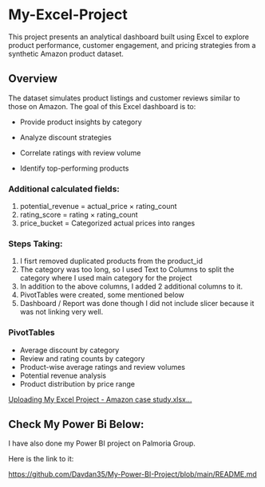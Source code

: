 # My-Excel-Project
This project presents an analytical dashboard built using Excel to explore product performance, customer engagement, and pricing strategies from a synthetic Amazon product dataset.

## Overview
The dataset simulates product listings and customer reviews similar to those on Amazon. The goal of this Excel dashboard is to:

- Provide product insights by category

- Analyze discount strategies

- Correlate ratings with review volume

- Identify top-performing products


 ### Additional calculated fields:
  1. potential_revenue = actual_price × rating_count
  2. rating_score = rating × rating_count
  3. price_bucket = Categorized actual prices into ranges

### Steps Taking:
1. I fisrt removed duplicated products from the product_id
2. The category was too long, so I used Text to Columns to split the category where I used main category for the project
3. In addition to the above columns, I added 2 additional columns to it.
4. PivotTables were created, some mentioned below
5. Dashboard / Report was done though I did not include slicer because it was not linking very well.

### PivotTables
- Average discount by category
- Review and rating counts by category
- Product-wise average ratings and review volumes
- Potential revenue analysis
- Product distribution by price range

[Uploading My Excel Project - Amazon case study.xlsx…]()



## Check My Power Bi Below:

I have also done my Power BI project on Palmoria Group.

Here is the link to it:

https://github.com/Davdan35/My-Power-BI-Project/blob/main/README.md
